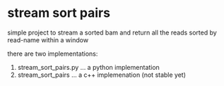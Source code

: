 # stream sort pairs

simple project to stream a sorted bam and return all the reads sorted by read-name within a window

there are two implementations:

1. stream_sort_pairs.py
... a python implementation
2. stream_sort_pairs
... a c++ implemenation (not stable yet)
